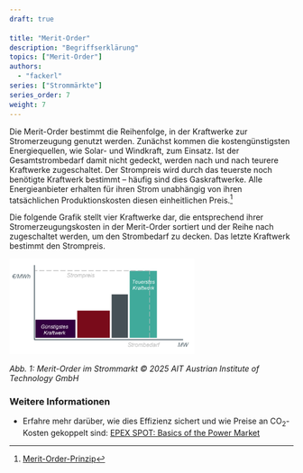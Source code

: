```yaml
---
draft: true

title: "Merit-Order"
description: "Begriffserklärung"
topics: ["Merit-Order"]
authors:
  - "fackerl"
series: ["Strommärkte"]
series_order: 7
weight: 7
---
```


Die Merit-Order bestimmt die Reihenfolge, in der Kraftwerke zur Stromerzeugung genutzt werden. Zunächst kommen die kostengünstigsten Energiequellen, wie Solar- und Windkraft, zum Einsatz. Ist der Gesamtstrombedarf damit nicht gedeckt, werden nach und nach teurere Kraftwerke zugeschaltet. Der Strompreis wird durch das teuerste noch benötigte Kraftwerk bestimmt – häufig sind dies Gaskraftwerke. Alle Energieanbieter erhalten für ihren Strom unabhängig von ihren tatsächlichen Produktionskosten diesen einheitlichen Preis.[^1]

Die folgende Grafik stellt vier Kraftwerke dar, die entsprechend ihrer Stromerzeugungskosten in der Merit-Order sortiert und der Reihe nach zugeschaltet werden, um den Strombedarf zu decken. Das letzte Kraftwerk bestimmt den Strompreis.

<img src="merit_order.png" alt="Merit Order" width="65%">

*Abb. 1: Merit-Order im Strommarkt © 2025 AIT Austrian Institute of Technology GmbH*

### Weitere Informationen

- Erfahre mehr darüber, wie dies Effizienz sichert und wie Preise an CO<sub>2</sub>-Kosten gekoppelt sind: [EPEX SPOT: Basics of the Power Market](https://www.epexspot.com/en/basicspowermarket#merit-order-and-marginal-cost-the-price-formation-process)

[^1]: [Merit-Order-Prinzip](https://energie.gv.at/glossary/merit-order-prinzip)
